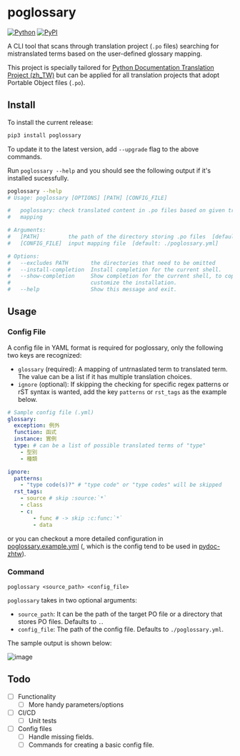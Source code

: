 # poglossary

[![Python](https://img.shields.io/pypi/pyversions/poglossary.svg?style=plastic)](https://badge.fury.io/py/poglossary)
[![PyPI](https://badge.fury.io/py/poglossary.svg)](https://badge.fury.io/py/poglossary)

A CLI tool that scans through translation project (`.po` files) searching for mistranslated terms based on the user-defined glossary mapping.

This project is specially tailored for [Python Documentation Translation Project (zh_TW)](https://github.com/python/python-docs-zh-tw) but can be applied for all translation projects that adopt Portable Object files (`.po`).

## Install

To install the current release:

```sh
pip3 install poglossary
```

To update it to the latest version, add `--upgrade` flag to the above commands.

Run `poglossary --help` and you should see the following output if it's installed sucessfully.

```sh
poglossary --help
# Usage: poglossary [OPTIONS] [PATH] [CONFIG_FILE]

#   poglossary: check translated content in .po files based on given translation
#   mapping

# Arguments:
#   [PATH]         the path of the directory storing .po files  [default: .]
#   [CONFIG_FILE]  input mapping file  [default: ./poglossary.yml]

# Options:
#   --excludes PATH       the directories that need to be omitted
#   --install-completion  Install completion for the current shell.
#   --show-completion     Show completion for the current shell, to copy it or
#                         customize the installation.
#   --help                Show this message and exit.
```

## Usage

### Config File

A config file in YAML format is required for poglossary, only the following two keys are recognized:

- `glossary` (required): A mapping of untrnaslated term to translated term. The value can be a list if it has multiple translation choices.
- `ignore` (optional): If skipping the checking for specific regex patterns or rST syntax is wanted, add the key `patterns` or `rst_tags` as the example below.

```yml
# Sample config file (.yml)
glossary:
  exception: 例外
  function: 函式
  instance: 實例
  type: # can be a list of possible translated terms of "type"
    - 型別
    - 種類

ignore:
  patterns:
    - "type code(s)?" # "type code" or "type codes" will be skipped
  rst_tags:
    - source # skip :source:`*`
    - class
    - c:
        - func # -> skip :c:func:`*`
        - data
```

or you can checkout a more detailed configuration in [poglossary.example.yml](./poglossary.example.yml) (, which is the config tend to be used in [pydoc-zhtw](https://github.com/python/python-docs-zh-tw)).

### Command

```shell
poglossary <source_path> <config_file>
```

`poglossary` takes in two optional arguments:

- `source_path`: It can be the path of the target PO file or a directory that stores PO files. Defaults to `.`.
- `config_file`: The path of the config file. Defaults to `./poglossary.yml`.

The sample output is shown below:

![image](https://user-images.githubusercontent.com/24987826/149608253-bec9d2ed-6605-41c8-956c-5e23e8447a5d.png)

## Todo

- [ ] Functionality
  - [ ] More handy parameters/options
- [ ] CI/CD
  - [ ] Unit tests
- [ ] Config files
  - [ ] Handle missing fields.
  - [ ] Commands for creating a basic config file.

